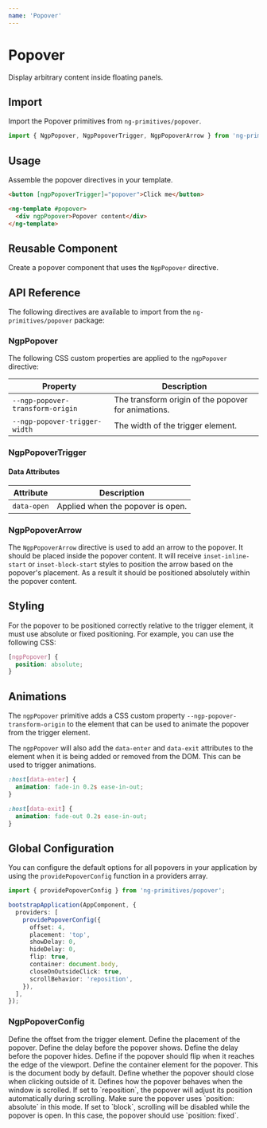 ```yaml
---
name: 'Popover'
---
```


# Popover

Display arbitrary content inside floating panels.

<docs-example name="popover"></docs-example>

## Import

Import the Popover primitives from `ng-primitives/popover`.

```ts
import { NgpPopover, NgpPopoverTrigger, NgpPopoverArrow } from 'ng-primitives/popover';
```

## Usage

Assemble the popover directives in your template.

```html
<button [ngpPopoverTrigger]="popover">Click me</button>

<ng-template #popover>
  <div ngpPopover>Popover content</div>
</ng-template>
```

## Reusable Component

Create a popover component that uses the `NgpPopover` directive.

<docs-snippet name="popover"></docs-snippet>

## API Reference

The following directives are available to import from the `ng-primitives/popover` package:

### NgpPopover

<api-docs name="NgpPopover"></api-docs>

The following CSS custom properties are applied to the `ngpPopover` directive:

| Property                         | Description                                         |
| -------------------------------- | --------------------------------------------------- |
| `--ngp-popover-transform-origin` | The transform origin of the popover for animations. |
| `--ngp-popover-trigger-width`    | The width of the trigger element.                   |

### NgpPopoverTrigger

<api-docs name="NgpPopoverTrigger"></api-docs>

#### Data Attributes

| Attribute   | Description                       |
| ----------- | --------------------------------- |
| `data-open` | Applied when the popover is open. |

### NgpPopoverArrow

The `NgpPopoverArrow` directive is used to add an arrow to the popover. It should be placed inside the popover content. It will receive `inset-inline-start` or `inset-block-start` styles to position the arrow based on the popover's placement. As a result it should be positioned absolutely within the popover content.

<api-docs name="NgpPopoverArrow"></api-docs>

## Styling

For the popover to be positioned correctly relative to the trigger element, it must use absolute or fixed positioning. For example, you can use the following CSS:

```css
[ngpPopover] {
  position: absolute;
}
```

## Animations

The `ngpPopover` primitive adds a CSS custom property `--ngp-popover-transform-origin` to the element that can be used to animate the popover from the trigger element.

The `ngpPopover` will also add the `data-enter` and `data-exit` attributes to the element when it is being added or removed from the DOM. This can be used to trigger animations.

```css
:host[data-enter] {
  animation: fade-in 0.2s ease-in-out;
}

:host[data-exit] {
  animation: fade-out 0.2s ease-in-out;
}
```

## Global Configuration

You can configure the default options for all popovers in your application by using the `providePopoverConfig` function in a providers array.

```ts
import { providePopoverConfig } from 'ng-primitives/popover';

bootstrapApplication(AppComponent, {
  providers: [
    providePopoverConfig({
      offset: 4,
      placement: 'top',
      showDelay: 0,
      hideDelay: 0,
      flip: true,
      container: document.body,
      closeOnOutsideClick: true,
      scrollBehavior: 'reposition',
    }),
  ],
});
```

### NgpPopoverConfig

<prop-details name="offset" type="number">
  Define the offset from the trigger element.
</prop-details>

<prop-details name="placement" type="'top' | 'right' | 'bottom' | 'left'">
  Define the placement of the popover.
</prop-details>

<prop-details name="showDelay" type="number">
  Define the delay before the popover shows.
</prop-details>

<prop-details name="hideDelay" type="number">
  Define the delay before the popover hides.
</prop-details>

<prop-details name="flip" type="boolean">
  Define if the popover should flip when it reaches the edge of the viewport.
</prop-details>

<prop-details name="container" type="HTMLElement">
  Define the container element for the popover. This is the document body by default.
</prop-details>

<prop-details name="closeOnOutsideClick" type="boolean">
  Define whether the popover should close when clicking outside of it.
</prop-details>

<prop-details name="scrollBehavior" type="reposition | block">
Defines how the popover behaves when the window is scrolled. If set to `reposition`, the popover will adjust its position automatically during scrolling. Make sure the popover uses `position: absolute` in this mode. If set to `block`, scrolling will be disabled while the popover is open. In this case, the popover should use `position: fixed`.
</prop-details>
